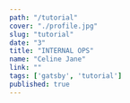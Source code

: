 ```yaml
---
path: "/tutorial"
cover: "./profile.jpg"
slug: "tutorial"
date: "3"
title: "INTERNAL OPS"
name: "Celine Jane"
link: ""
tags: ['gatsby', 'tutorial']
published: true
---
```


